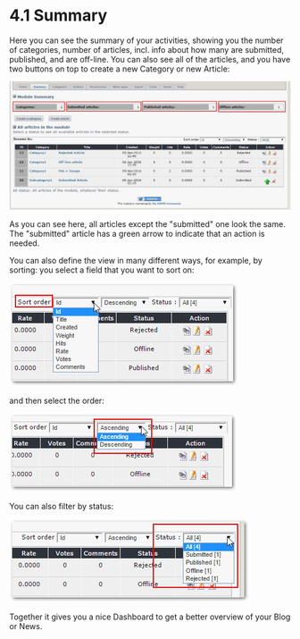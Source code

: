 # 4.1 Summary

Here you can see the summary of your activities, showing you the number of categories, number of articles, incl. info about how many are submitted, published, and are off-line. You can also see all of the articles, and you have two buttons on top to create a new Category or new Article:

![](../.gitbook/assets/summary1.jpg)

As you can see here, all articles except the "submitted" one look the same. The "submitted" article has a green arrow to indicate that an action is needed.

You can also define the view in many different ways, for example, by sorting: you select a field that you want to sort on:

![](../.gitbook/assets/summary2.jpg)

and then select the order:

![](../.gitbook/assets/summary3.jpg)

You can also filter by status:

![](../.gitbook/assets/summary4.jpg)

Together it gives you a nice Dashboard to get a better overview of your Blog or News.

